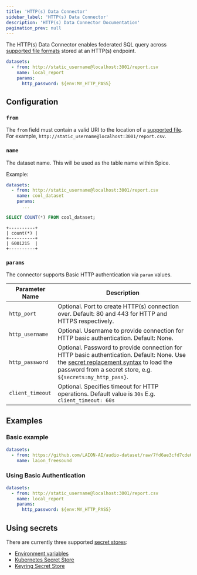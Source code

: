 ```yaml
---
title: 'HTTP(s) Data Connector'
sidebar_label: 'HTTP(s) Data Connector'
description: 'HTTP(s) Data Connector Documentation'
pagination_prev: null
---
```


The HTTP(s) Data Connector enables federated SQL query across [supported file formats](/components/data-connectors/index.md#object-store-file-formats) stored at an HTTP(s) endpoint.

```yaml
datasets:
  - from: http://static_username@localhost:3001/report.csv
    name: local_report
    params:
      http_password: ${env:MY_HTTP_PASS}
```

## Configuration

### `from`

The `from` field must contain a valid URI to the location of a [supported file](/components/data-connectors/index.md#object-store-file-formats). For example, `http://static_username@localhost:3001/report.csv`.

### `name`

The dataset name. This will be used as the table name within Spice.

Example:
```yaml
datasets:
  - from: http://static_username@localhost:3001/report.csv
    name: cool_dataset
    params:
      ...
```

```sql
SELECT COUNT(*) FROM cool_dataset;
```

```shell
+----------+
| count(*) |
+----------+
| 6001215  |
+----------+
```

### `params`

The connector supports Basic HTTP authentication via `param` values.

| Parameter Name   | Description                                                                                                                                                                                                                     |
| ---------------- | ------------------------------------------------------------------------------------------------------------------------------------------------------------------------------------------------------------------------------- |
| `http_port`      | Optional. Port to create HTTP(s) connection over. Default: 80 and 443 for HTTP and HTTPS respectively.                                                                                                                          |
| `http_username`  | Optional. Username to provide connection for HTTP basic authentication. Default: None.                                                                                                                                          |
| `http_password`  | Optional. Password to provide connection for HTTP basic authentication. Default: None. Use the [secret replacement syntax](../secret-stores/index.md) to load the password from a secret store, e.g. `${secrets:my_http_pass}`. |
| `client_timeout` | Optional. Specifies timeout for HTTP operations. Default value is `30s` E.g. `client_timeout: 60s`                                                                                                                              |

## Examples

### Basic example
```yaml
datasets:
  - from: https://github.com/LAION-AI/audio-dataset/raw/7fd6ae3cfd7cde619f6bed817da7aa2202a5bc28/metadata/freesound/parquet/freesound_parquet.parquet
    name: laion_freesound
```

### Using Basic Authentication
```yaml
datasets:
  - from: http://static_username@localhost:3001/report.csv
    name: local_report
    params:
      http_password: ${env:MY_HTTP_PASS}
```

## Using secrets

There are currently three supported [secret stores](/components/secret-stores/index.md):

* [Environment variables](/components/secret-stores/env)
* [Kubernetes Secret Store](/components/secret-stores/kubernetes)
* [Keyring Secret Store](/components/secret-stores/keyring)

